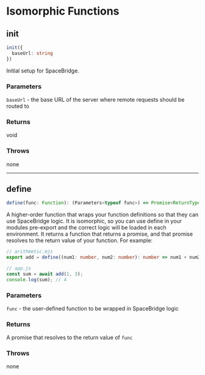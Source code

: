 # Isomorphic Functions

## init
```typescript
init({
  baseUrl: string
})
```
Initial setup for SpaceBridge.

### Parameters
`baseUrl` - the base URL of the server where remote requests should be routed to

### Returns
void

### Throws
none

---

## define
```typescript
define(func: Function): (Parameters<typeof func>) => Promise<ReturnType<typeof func>>
```
A higher-order function that wraps your function definitions so that they can use SpaceBridge logic. It is isomorphic, so you can use define in your modules pre-export and the correct logic will be loaded in each environment. It returns a function that returns a promise, and that promise resolves to the return value of your function. For example:

```typescript
// arithmetic.mjs
export add = define((num1: number, num2: number): number => num1 + num2);

// app.js
const sum = await add(1, 3);
console.log(sum); // 4
```

### Parameters
`func` - the user-defined function to be wrapped in SpaceBridge logic

### Returns
A promise that resolves to the return value of `func`

### Throws
none